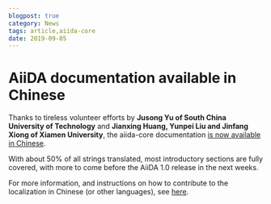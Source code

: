 ```yaml
---
blogpost: true
category: News
tags: article,aiida-core
date: 2019-09-05
---
```


# AiiDA documentation available in Chinese

Thanks to tireless volunteer efforts by **Jusong Yu of South China University of Technology** and **Jianxing Huang, Yunpei Liu and Jinfang Xiong of Xiamen University**, the aiida-core documentation [is now available in Chinese](https://aiida.readthedocs.io/projects/aiida-core/zh_CN/latest/).

With about 50% of all strings translated, most introductory sections are fully covered, with more to come before the AiiDA 1.0 release in the next weeks.

For more information, and instructions on how to contribute to the localization in Chinese (or other languages), see [here](https://github.com/unkcpz/aiida-l10n-zh_CN).

